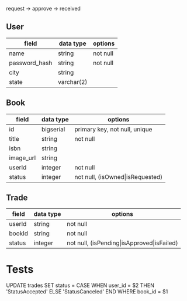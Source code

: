 
request -> approve -> received

## User

field | data type  | options
------|------------|----------
name  | string     | not null
password_hash | string | not null
city  | string     |
state | varchar(2) |

## Book

field     | data type  | options
----------|------------|----------------------------------
id        | bigserial  | primary key, not null, unique
title     | string     | not null
isbn      | string
image_url | string
userId    | integer    | not null
status    | integer    | not null, (isOwned\|isRequested)

## Trade

field  | data type | options
-------|-----------|---------------------------------------------
userId | string    | not null
bookId | string    | not null
status | integer   | not null, (isPending\|isApproved\|isFailed)

# Tests

UPDATE trades
   SET status = CASE
                WHEN user_id = $2 THEN 'StatusAccepted'
                ELSE 'StatusCanceled' 
                END
   WHERE book_id = $1


